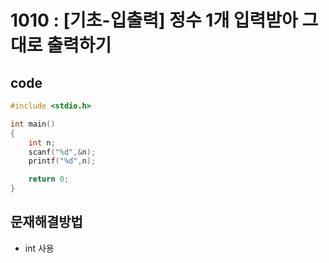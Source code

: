 # 1010 : [기초-입출력] 정수 1개 입력받아 그대로 출력하기

## code


``` C
#include <stdio.h>

int main()
{
    int n;
    scanf("%d",&n);
    printf("%d",n);

    return 0;
}
```

## 문재해결방법
* int 사용

